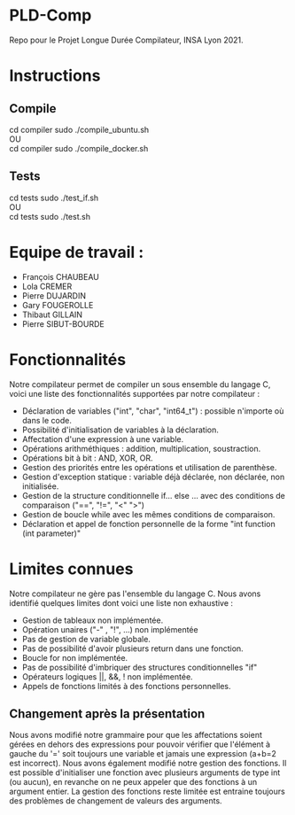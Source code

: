 # PLD-Comp
Repo pour le Projet Longue Durée Compilateur, INSA Lyon 2021.

# Instructions
## Compile
cd compiler 
sudo ./compile_ubuntu.sh 
<br>
OU 
<br>
cd compiler 
sudo ./compile_docker.sh

## Tests
cd tests
sudo ./test_if.sh
<br>
OU
<br>
cd tests
sudo ./test.sh

# Equipe de travail : 
- François CHAUBEAU
- Lola CREMER
- Pierre DUJARDIN
- Gary FOUGEROLLE
- Thibaut GILLAIN
- Pierre SIBUT-BOURDE

# Fonctionnalités
Notre compilateur permet de compiler un sous ensemble du langage C, voici une liste des fonctionnalités supportées par notre compilateur : <br>

- Déclaration de variables ("int", "char", "int64_t") : possible n'importe où dans le code.
- Possibilité d'initialisation de variables à la déclaration.
- Affectation d'une expression à une variable.
- Opérations arithméthiques : addition, multiplication, soustraction.
- Opérations bit à bit : AND, XOR, OR.
- Gestion des priorités entre les opérations et utilisation de parenthèse.
- Gestion d'exception statique : variable déjà déclarée, non déclarée, non initialisée.
- Gestion de la structure conditionnelle if... else ... avec des conditions de comparaison ("==", "!=", "<" ">")
- Gestion de boucle while avec les mêmes conditions de comparaison.
- Déclaration et appel de fonction personnelle de la forme "int function (int parameter)"


# Limites connues
Notre compilateur ne gère pas l'ensemble du langage C. Nous avons identifié quelques limites dont voici une liste non exhaustive : <br>

- Gestion de tableaux non implémentée.
- Opération unaires ("-" , "!", ...) non implémentée
- Pas de gestion de variable globale.
- Pas de possibilité d'avoir plusieurs return dans une fonction.
- Boucle for non implémentée.
- Pas de possibilité d'imbriquer des structures conditionnelles "if"
- Opérateurs logiques ||, &&, ! non implémentée.
- Appels de fonctions limités à des fonctions personnelles.

 
## Changement après la présentation

Nous avons modifié notre grammaire pour que les affectations soient gérées en dehors des expressions pour pouvoir vérifier que l'élément à gauche du '=' soit toujours une variable et jamais une expression (a+b=2 est incorrect).
Nous avons également modifié notre gestion des fonctions. Il est possible d'initialiser une fonction avec plusieurs arguments de type int (ou aucun), en revanche on ne peux appeler que des fonctions à un argument entier. La gestion des fonctions reste limitée est entraine toujours des problèmes de changement de valeurs des arguments.